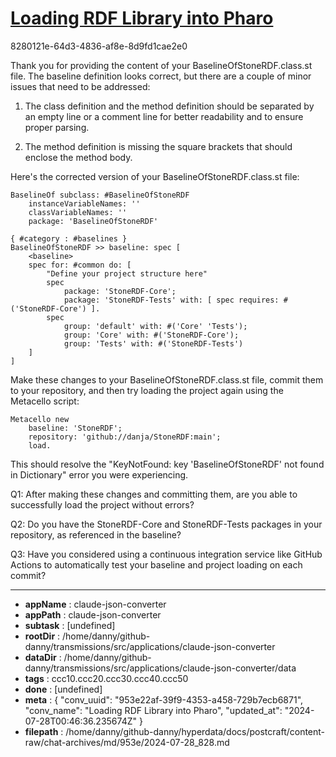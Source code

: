 # [Loading RDF Library into Pharo](https://claude.ai/chat/953e22af-39f9-4353-a458-729b7ecb6871)

8280121e-64d3-4836-af8e-8d9fd1cae2e0

 Thank you for providing the content of your BaselineOfStoneRDF.class.st file. The baseline definition looks correct, but there are a couple of minor issues that need to be addressed:

1. The class definition and the method definition should be separated by an empty line or a comment line for better readability and to ensure proper parsing.

2. The method definition is missing the square brackets that should enclose the method body.

Here's the corrected version of your BaselineOfStoneRDF.class.st file:

```smalltalk
BaselineOf subclass: #BaselineOfStoneRDF
    instanceVariableNames: ''
    classVariableNames: ''
    package: 'BaselineOfStoneRDF'

{ #category : #baselines }
BaselineOfStoneRDF >> baseline: spec [
    <baseline>
    spec for: #common do: [
        "Define your project structure here"
        spec 
            package: 'StoneRDF-Core';
            package: 'StoneRDF-Tests' with: [ spec requires: #('StoneRDF-Core') ].
        spec 
            group: 'default' with: #('Core' 'Tests');
            group: 'Core' with: #('StoneRDF-Core');
            group: 'Tests' with: #('StoneRDF-Tests')
    ]
]
```

Make these changes to your BaselineOfStoneRDF.class.st file, commit them to your repository, and then try loading the project again using the Metacello script:

```smalltalk
Metacello new
    baseline: 'StoneRDF';
    repository: 'github://danja/StoneRDF:main';
    load.
```

This should resolve the "KeyNotFound: key 'BaselineOfStoneRDF' not found in Dictionary" error you were experiencing.

Q1: After making these changes and committing them, are you able to successfully load the project without errors?

Q2: Do you have the StoneRDF-Core and StoneRDF-Tests packages in your repository, as referenced in the baseline?

Q3: Have you considered using a continuous integration service like GitHub Actions to automatically test your baseline and project loading on each commit?

---

* **appName** : claude-json-converter
* **appPath** : claude-json-converter
* **subtask** : [undefined]
* **rootDir** : /home/danny/github-danny/transmissions/src/applications/claude-json-converter
* **dataDir** : /home/danny/github-danny/transmissions/src/applications/claude-json-converter/data
* **tags** : ccc10.ccc20.ccc30.ccc40.ccc50
* **done** : [undefined]
* **meta** : {
  "conv_uuid": "953e22af-39f9-4353-a458-729b7ecb6871",
  "conv_name": "Loading RDF Library into Pharo",
  "updated_at": "2024-07-28T00:46:36.235674Z"
}
* **filepath** : /home/danny/github-danny/hyperdata/docs/postcraft/content-raw/chat-archives/md/953e/2024-07-28_828.md